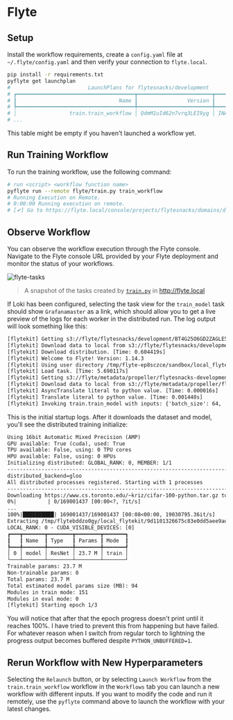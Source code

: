 # Flyte

## Setup

Install the workflow requirements, create a `config.yaml` file at `~/.flyte/config.yaml` and then verify your connection to `flyte.local`.

```bash
pip install -r requirements.txt
pyflyte get launchplan
#                         LaunchPlans for flytesnacks/development
# ┏━━━━━━━━━━━━━━━━━━━━━━━━━━━━━━━━━━━━━━┳━━━━━━━━━━━━━━━━━━━━━━━━┳━━━━━━━━━━┳━━━━━━━━━━┓
# ┃                                 Name ┃                Version ┃    State ┃ Schedule ┃
# ┡━━━━━━━━━━━━━━━━━━━━━━━━━━━━━━━━━━━━━━╇━━━━━━━━━━━━━━━━━━━━━━━━╇━━━━━━━━━━╇━━━━━━━━━━┩
# │                 train.train_workflow │ QdmM1uId62n7vrq3LEI9yg │ INACTIVE │     None │
# ...
```

This table might be empty if you haven't launched a workflow yet.

## Run Training Workflow

To run the training workflow, use the following command:

```bash
# run <script> <workflow function name>
pyflyte run --remote flyte/train.py train_workflow
# Running Execution on Remote.
# 0:00:00 Running execution on remote.
# [✔] Go to https://flyte.local/console/projects/flytesnacks/domains/development/executions/<workflow-version> to see execution in the console.
```

## Observe Workflow

You can observe the workflow execution through the Flyte console. Navigate to the Flyte console URL provided by your Flyte deployment and monitor the status of your workflows.

![flyte-tasks](https://github.com/user-attachments/assets/61883829-e03f-422d-8c3a-2270e145adeb)

> A snapshot of the tasks created by [`train.py`](train.py) in http://flyte.local

If Loki has been configured, selecting the task view for the `train_model` task should show `Grafanamaster` as a link, which should allow you to get a live preview of the logs for each worker in the distributed run. The log output will look something like this:

```txt
[flytekit] Getting s3://flyte/flytesnacks/development/BT4G25O6GD2ZAGLE5PDHXWIT2U======/fast2e76439426f469ff0cf8e8bdc57045e5.tar.gz to ./
[flytekit] Download data to local from s3://flyte/flytesnacks/development/BT4G25O6GD2ZAGLE5PDHXWIT2U======/fast2e76439426f469ff0cf8e8bdc57045e5.tar.gz. [Time: 0.564960s]
[flytekit] Download distribution. [Time: 0.604419s]
[flytekit] Welcome to Flyte! Version: 1.14.3
[flytekit] Using user directory /tmp/flyte-ep8sczce/sandbox/local_flytekit/4b5068cdb726002df9173c5321cd361c
[flytekit] Load task. [Time: 5.690117s]
[flytekit] Getting s3://flyte/metadata/propeller/flytesnacks-development-awhp7qjnpppqw8q9j8fx/n1/data/inputs.pb to /tmp/flytebddzo0gy/local_flytekit/inputs.pb
[flytekit] Download data to local from s3://flyte/metadata/propeller/flytesnacks-development-awhp7qjnpppqw8q9j8fx/n1/data/inputs.pb. [Time: 0.287351s]
[flytekit] AsyncTranslate literal to python value. [Time: 0.000016s]
[flytekit] Translate literal to python value. [Time: 0.001440s]
[flytekit] Invoking train.train_model with inputs: {'batch_size': 64, 'epochs': 3, 'data_dir': /tmp/flytebddzo0gy/local_flytekit/9d1101326675c83e0dd5aee9adfb41d1, 'dataloader_num_workers': 2}
```

This is the initial startup logs. After it downloads the dataset and model, you'll see the distributed training initialize:

```txt
Using 16bit Automatic Mixed Precision (AMP)
GPU available: True (cuda), used: True
TPU available: False, using: 0 TPU cores
HPU available: False, using: 0 HPUs
Initializing distributed: GLOBAL_RANK: 0, MEMBER: 1/1
----------------------------------------------------------------------------------------------------
distributed_backend=gloo
All distributed processes registered. Starting with 1 processes
----------------------------------------------------------------------------------------------------
Downloading https://www.cs.toronto.edu/~kriz/cifar-100-python.tar.gz to /tmp/flytebddzo0gy/local_flytekit/9d1101326675c83e0dd5aee9adfb41d1/cifar-100-python.tar.gz
0%|          | 0/169001437 [00:00<?, ?it/s]
...
100%|██████████| 169001437/169001437 [00:08<00:00, 19030795.36it/s]
Extracting /tmp/flytebddzo0gy/local_flytekit/9d1101326675c83e0dd5aee9adfb41d1/cifar-100-python.tar.gz to /tmp/flytebddzo0gy/local_flytekit/9d1101326675c83e0dd5aee9adfb41d1
LOCAL_RANK: 0 - CUDA_VISIBLE_DEVICES: [0]
┏━━━┳━━━━━━━┳━━━━━━━━┳━━━━━━━━┳━━━━━━━┓
┃   ┃ Name  ┃ Type   ┃ Params ┃ Mode  ┃
┡━━━╇━━━━━━━╇━━━━━━━━╇━━━━━━━━╇━━━━━━━┩
│ 0 │ model │ ResNet │ 23.7 M │ train │
└───┴───────┴────────┴────────┴───────┘
Trainable params: 23.7 M
Non-trainable params: 0
Total params: 23.7 M
Total estimated model params size (MB): 94
Modules in train mode: 151
Modules in eval mode: 0
[flytekit] Starting epoch 1/3
```

You will notice that after that the epoch progress doesn't print until it reaches 100%. I have tried to prevent this from happening but have failed. For whatever reason when I switch from regular torch to lightning the progress output becomes buffered despite `PYTHON_UNBUFFERED=1`.

## Rerun Workflow with New Hyperparameters

Selecting the `Relaunch` button, or by selecting `Launch Workflow` from the `train.train_workflow` workflow in the `Workflows` tab you can launch a new workflow with different inputs. If you want to modify the code and run it remotely, use the `pyflyte` command above to launch the workflow with your latest changes.
